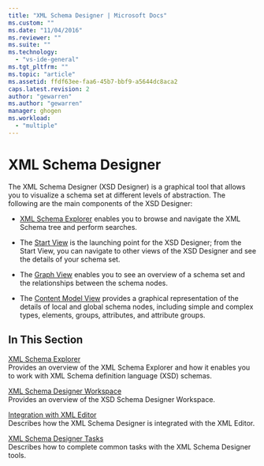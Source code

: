 ```yaml
---
title: "XML Schema Designer | Microsoft Docs"
ms.custom: ""
ms.date: "11/04/2016"
ms.reviewer: ""
ms.suite: ""
ms.technology: 
  - "vs-ide-general"
ms.tgt_pltfrm: ""
ms.topic: "article"
ms.assetid: ffdf63ee-faa6-45b7-bbf9-a5644dc8aca2
caps.latest.revision: 2
author: "gewarren"
ms.author: "gewarren"
manager: ghogen
ms.workload: 
  - "multiple"
---
```

# XML Schema Designer
The XML Schema Designer (XSD Designer) is a graphical tool that allows you to visualize a schema set at different levels of abstraction. The following are the main components of the XSD Designer:  
  
-   [XML Schema Explorer](../xml-tools/xml-schema-explorer.md) enables you to browse and navigate the XML Schema tree and perform searches.  
  
-   The [Start View](../xml-tools/start-view.md) is the launching point for the XSD Designer; from the Start View, you can navigate to other views of the XSD Designer and see the details of your schema set.  
  
-   The [Graph View](../xml-tools/graph-view.md) enables you to see an overview of a schema set and the relationships between the schema nodes.  
  
-   The [Content Model View](../xml-tools/content-model-view.md) provides a graphical representation of the details of local and global schema nodes, including simple and complex types, elements, groups, attributes, and attribute groups.  
  
## In This Section  
 [XML Schema Explorer](../xml-tools/xml-schema-explorer.md)  
 Provides an overview of the XML Schema Explorer and how it enables you to work with XML Schema definition language (XSD) schemas.  
  
 [XML Schema Designer Workspace](../xml-tools/xml-schema-designer-workspace.md)  
 Provides an overview of the XSD Schema Designer Workspace.  
  
 [Integration with XML Editor](../xml-tools/integration-with-xml-editor.md)  
 Describes how the XML Schema Designer is integrated with the XML Editor.  
  
 [XML Schema Designer Tasks](../xml-tools/xml-schema-designer-tasks.md)  
 Describes how to complete common tasks with the XML Schema Designer tools.